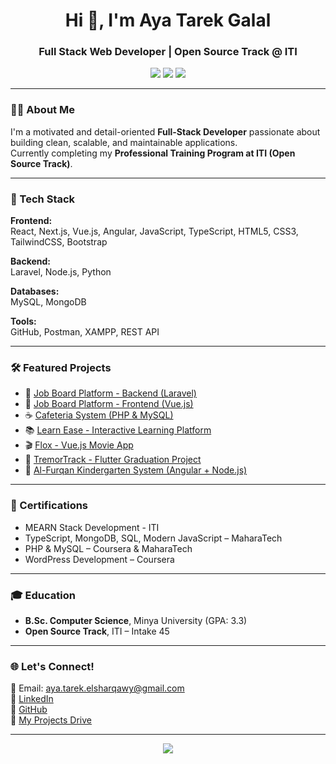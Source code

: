 <h1 align="center">Hi 👋, I'm Aya Tarek Galal</h1>
<h3 align="center">Full Stack Web Developer | Open Source Track @ ITI</h3>

<p align="center">
  <a href="mailto:aya.tarek.elsharqawy@gmail.com"><img src="https://img.shields.io/badge/email-aya.tarek.elsharqawy@gmail.com-red?style=flat&logo=gmail"></a>
  <a href="https://www.linkedin.com/in/aya-tarek-galal" target="_blank"><img src="https://img.shields.io/badge/LinkedIn-Aya%20Tarek%20Galal-blue?style=flat&logo=linkedin"></a>
  <a href="https://github.com/AyaTarekElsharqawy" target="_blank"><img src="https://img.shields.io/badge/GitHub-AyaTarekElsharqawy-black?style=flat&logo=github"></a>
</p>

---

### 👩‍💻 About Me

I'm a motivated and detail-oriented **Full-Stack Developer** passionate about building clean, scalable, and maintainable applications.  
Currently completing my **Professional Training Program at ITI (Open Source Track)**.

---

### 🚀 Tech Stack

**Frontend:**  
React, Next.js, Vue.js, Angular, JavaScript, TypeScript, HTML5, CSS3, TailwindCSS, Bootstrap

**Backend:**  
Laravel, Node.js, Python

**Databases:**  
MySQL, MongoDB

**Tools:**  
GitHub, Postman, XAMPP, REST API

---

### 🛠 Featured Projects

- 🎯 [Job Board Platform - Backend (Laravel)](https://github.com/AyaTarekElsharqawy/job_board_laravel.git)  
- 🎯 [Job Board Platform - Frontend (Vue.js)](https://github.com/AyaTarekElsharqawy/job-board.git)  
- ☕ [Cafeteria System (PHP & MySQL)](https://github.com/AyaTarekElsharqawy/Cafetria-using-php.git)  
- 📚 [Learn Ease - Interactive Learning Platform](https://github.com/AyaTarekElsharqawy/LearnEase-vanilla-js.git)  
- 🎬 [Flox - Vue.js Movie App](https://github.com/AyaTarekElsharqawy/Movies_Vue.js.git)  
- 📱 [TremorTrack - Flutter Graduation Project](https://github.com/AyaTarekElsharqawy/TremorTrack-flutter.git)  
- 🏫 [Al-Furqan Kindergarten System (Angular + Node.js)](https://github.com/AyaTarekElsharqawy/School_System_Node.js.git)  

---

### 📜 Certifications

- MEARN Stack Development - ITI  
- TypeScript, MongoDB, SQL, Modern JavaScript – MaharaTech  
- PHP & MySQL – Coursera & MaharaTech  
- WordPress Development – Coursera

---

### 🎓 Education

- **B.Sc. Computer Science**, Minya University (GPA: 3.3)  
- **Open Source Track**, ITI – Intake 45

---

### 🌐 Let's Connect!

📧 Email: [aya.tarek.elsharqawy@gmail.com](mailto:aya.tarek.elsharqawy@gmail.com)  
🔗 [LinkedIn](https://www.linkedin.com/in/aya-tarek-galal)  
🐙 [GitHub](https://github.com/AyaTarekElsharqawy)  
📂 [My Projects Drive](https://drive.google.com/drive/folders/1FAb0FeFSNd2O9coR1RsvUldWurs1-I6Z)

---

<p align="center">
  <img src="https://github-readme-stats.vercel.app/api?username=AyaTarekElsharqawy&show_icons=true&theme=radical" />
</p>
